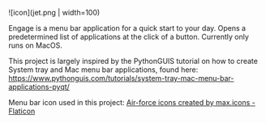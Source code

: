 ![icon](jet.png | width=100)

Engage is a menu bar application for a quick start to your day. Opens a predetermined list of  applications at the click of a button. Currently only runs on MacOS. 

This project is largely inspired by the PythonGUIS tutorial on how to create System tray and Mac menu bar applications, found here: https://www.pythonguis.com/tutorials/system-tray-mac-menu-bar-applications-pyqt/



Menu bar icon used in this project: <a href="https://www.flaticon.com/free-icons/air-force" title="air-force icons">Air-force icons created by max.icons - Flaticon</a>